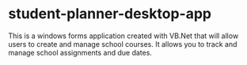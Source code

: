 # student-planner-desktop-app

This is a windows forms application created with VB.Net that will allow users to create and manage school courses. It allows you to track and manage school assignments and due dates.
